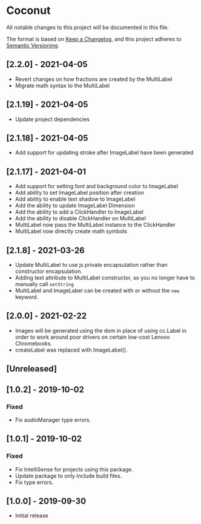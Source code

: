 # Coconut

All notable changes to this project will be documented in this file.

The format is based on [Keep a Changelog](https://keepachangelog.com/en/1.0.0/),
and this project adheres to [Semantic Versioning](https://semver.org/spec/v2.0.0.html).

## [2.2.0] - 2021-04-05
* Revert changes on how fractions are created by the MultiLabel
* Migrate math syntax to the MultiLabel

## [2.1.19] - 2021-04-05
* Update project dependencies


## [2.1.18] - 2021-04-05
* Add support for updating stroke after ImageLabel have been generated

## [2.1.17] - 2021-04-01
* Add support for setting font and background color to ImageLabel
* Add ability to set ImageLabel position after creation
* Add ability to enable text shadow to ImageLabel
* Add the ability to update ImageLabel Dimension
* Add the ability to add a ClickHandler to ImageLabel
* Add the ability to disable ClickHandler on MultiLabel
* MultiLabel now pass the MultiLabel instance to the ClickHandler 
* MultiLabel now directly create math symbols

## [2.1.8] - 2021-03-26
* Update MultiLabel to use js private encapsulation rather than constructor encapsulation.
* Adding text attribute to MultiLabel constructor, so you no longer have to manually call `setString` 
* MultiLabel and ImageLabel can be created with or without the `new` keyword.

## [2.0.0] - 2021-02-22
* Images will be generated using the dom in place of using cc.Label in order to work around poor drivers on certain 
low-cost Lenovo Chromebooks.
* createLabel was replaced with ImageLabel().

## [Unreleased]

## [1.0.2] - 2019-10-02

### Fixed

* Fix audioManager type errors.

## [1.0.1] - 2019-10-02

### Fixed

* Fix IntelliSense for projects using this package.
* Update package to only include build files.
* Fix type errors.

## [1.0.0] - 2019-09-30

* Initial release
